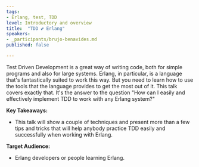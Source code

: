 ```yaml
---
tags:
- Erlang, test, TDD
level: Introductory and overview
title: 	"TDD 💕 Erlang"
speakers:
- _participants/brujo-benavides.md
published: false

---
```

Test Driven Development is a great way of writing code, both for simple programs and also for large systems. Erlang, in particular, is a language that's fantastically suited to work this way. But you need to learn how to use the tools that the language provides to get the most out of it.
This talk covers exactly that. It's the answer to the question "How can I easily and effectively implement TDD to work with any Erlang system?"

**Key Takeaways:**
- This talk will show a couple of techniques and present more than a few tips and tricks that will help anybody practice TDD easily and successfully when working with Erlang.

**Target Audience:**
- Erlang developers or people learning Erlang.
